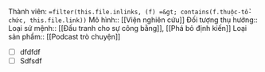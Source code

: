 Thành viên: `=filter(this.file.inlinks, (f) =&gt; contains(f.thuộc-tổ-chức, this.file.link))`
Mô hình:: [[Viện nghiên cứu]]
Đối tượng thụ hưởng::
Loại sứ mệnh:: [[Đấu tranh cho sự công bằng]], [[Phá bỏ định kiến]]
Loại sản phẩm:: [[Podcast trò chuyện]]

- [ ] dfdfdf 
- [ ] Sdfsdf
